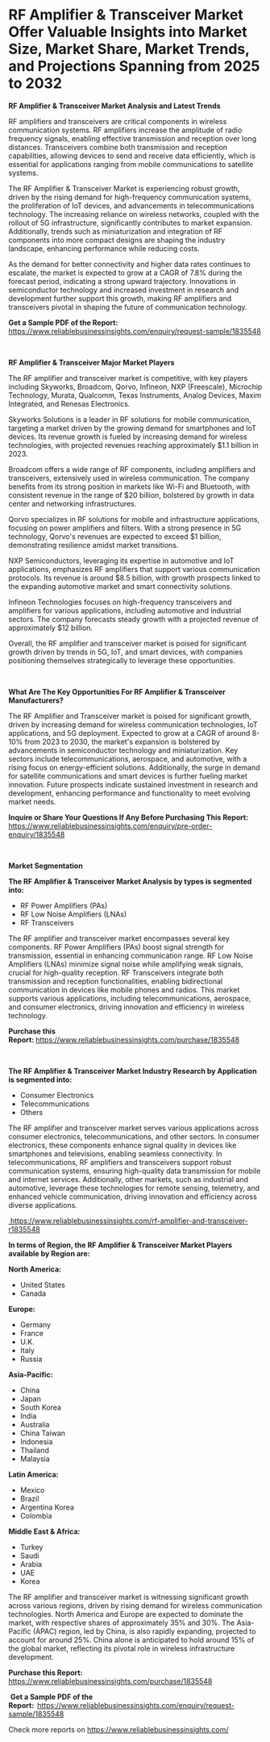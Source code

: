 <p><h1>RF Amplifier & Transceiver Market Offer Valuable Insights into Market Size, Market Share, Market Trends, and Projections Spanning from 2025 to 2032</h1></p><p><strong>RF Amplifier & Transceiver Market Analysis and Latest Trends</strong></p>
<p><p>RF amplifiers and transceivers are critical components in wireless communication systems. RF amplifiers increase the amplitude of radio frequency signals, enabling effective transmission and reception over long distances. Transceivers combine both transmission and reception capabilities, allowing devices to send and receive data efficiently, which is essential for applications ranging from mobile communications to satellite systems.</p><p>The RF Amplifier & Transceiver Market is experiencing robust growth, driven by the rising demand for high-frequency communication systems, the proliferation of IoT devices, and advancements in telecommunications technology. The increasing reliance on wireless networks, coupled with the rollout of 5G infrastructure, significantly contributes to market expansion. Additionally, trends such as miniaturization and integration of RF components into more compact designs are shaping the industry landscape, enhancing performance while reducing costs.</p><p>As the demand for better connectivity and higher data rates continues to escalate, the market is expected to grow at a CAGR of 7.8% during the forecast period, indicating a strong upward trajectory. Innovations in semiconductor technology and increased investment in research and development further support this growth, making RF amplifiers and transceivers pivotal in shaping the future of communication technology.</p></p>
<p><strong>Get a Sample PDF of the Report:&nbsp;</strong> <a href="https://www.reliablebusinessinsights.com/enquiry/request-sample/1835548?utm_campaign=3278&utm_medium=2&utm_source=Github&utm_content=ia&utm_term=26032025&utm_id=rf-amplifier-transceiver">https://www.reliablebusinessinsights.com/enquiry/request-sample/1835548</a></p>
<p>&nbsp;</p>
<p><strong>RF Amplifier & Transceiver Major Market Players</strong></p>
<p><p>The RF amplifier and transceiver market is competitive, with key players including Skyworks, Broadcom, Qorvo, Infineon, NXP (Freescale), Microchip Technology, Murata, Qualcomm, Texas Instruments, Analog Devices, Maxim Integrated, and Renesas Electronics.</p><p>Skyworks Solutions is a leader in RF solutions for mobile communication, targeting a market driven by the growing demand for smartphones and IoT devices. Its revenue growth is fueled by increasing demand for wireless technologies, with projected revenues reaching approximately $1.1 billion in 2023.</p><p>Broadcom offers a wide range of RF components, including amplifiers and transceivers, extensively used in wireless communication. The company benefits from its strong position in markets like Wi-Fi and Bluetooth, with consistent revenue in the range of $20 billion, bolstered by growth in data center and networking infrastructures.</p><p>Qorvo specializes in RF solutions for mobile and infrastructure applications, focusing on power amplifiers and filters. With a strong presence in 5G technology, Qorvo's revenues are expected to exceed $1 billion, demonstrating resilience amidst market transitions.</p><p>NXP Semiconductors, leveraging its expertise in automotive and IoT applications, emphasizes RF amplifiers that support various communication protocols. Its revenue is around $8.5 billion, with growth prospects linked to the expanding automotive market and smart connectivity solutions.</p><p>Infineon Technologies focuses on high-frequency transceivers and amplifiers for various applications, including automotive and industrial sectors. The company forecasts steady growth with a projected revenue of approximately $12 billion.</p><p>Overall, the RF amplifier and transceiver market is poised for significant growth driven by trends in 5G, IoT, and smart devices, with companies positioning themselves strategically to leverage these opportunities.</p></p>
<p>&nbsp;</p>
<p><strong>What Are The Key Opportunities For RF Amplifier & Transceiver Manufacturers?</strong></p>
<p><p>The RF Amplifier and Transceiver market is poised for significant growth, driven by increasing demand for wireless communication technologies, IoT applications, and 5G deployment. Expected to grow at a CAGR of around 8-10% from 2023 to 2030, the market's expansion is bolstered by advancements in semiconductor technology and miniaturization. Key sectors include telecommunications, aerospace, and automotive, with a rising focus on energy-efficient solutions. Additionally, the surge in demand for satellite communications and smart devices is further fueling market innovation. Future prospects indicate sustained investment in research and development, enhancing performance and functionality to meet evolving market needs.</p></p>
<p><strong>Inquire or Share Your Questions If Any Before Purchasing This Report:</strong> <a href="https://www.reliablebusinessinsights.com/enquiry/pre-order-enquiry/1835548?utm_campaign=3278&utm_medium=2&utm_source=Github&utm_content=ia&utm_term=26032025&utm_id=rf-amplifier-transceiver">https://www.reliablebusinessinsights.com/enquiry/pre-order-enquiry/1835548</a></p>
<p>&nbsp;</p>
<p><strong>Market Segmentation</strong></p>
<p><strong>The RF Amplifier & Transceiver Market Analysis by types is segmented into:</strong></p>
<p><ul><li>RF Power Amplifiers (PAs)</li><li>RF Low Noise Amplifiers (LNAs)</li><li>RF Transceivers</li></ul></p>
<p><p>The RF amplifier and transceiver market encompasses several key components. RF Power Amplifiers (PAs) boost signal strength for transmission, essential in enhancing communication range. RF Low Noise Amplifiers (LNAs) minimize signal noise while amplifying weak signals, crucial for high-quality reception. RF Transceivers integrate both transmission and reception functionalities, enabling bidirectional communication in devices like mobile phones and radios. This market supports various applications, including telecommunications, aerospace, and consumer electronics, driving innovation and efficiency in wireless technology.</p></p>
<p><strong>Purchase this Report:&nbsp;</strong><a href="https://www.reliablebusinessinsights.com/purchase/1835548?utm_campaign=3278&utm_medium=2&utm_source=Github&utm_content=ia&utm_term=26032025&utm_id=rf-amplifier-transceiver">https://www.reliablebusinessinsights.com/purchase/1835548</a></p>
<p>&nbsp;</p>
<p><strong>The RF Amplifier & Transceiver Market Industry Research by Application is segmented into:</strong></p>
<p><ul><li>Consumer Electronics</li><li>Telecommunications</li><li>Others</li></ul></p>
<p><p>The RF amplifier and transceiver market serves various applications across consumer electronics, telecommunications, and other sectors. In consumer electronics, these components enhance signal quality in devices like smartphones and televisions, enabling seamless connectivity. In telecommunications, RF amplifiers and transceivers support robust communication systems, ensuring high-quality data transmission for mobile and internet services. Additionally, other markets, such as industrial and automotive, leverage these technologies for remote sensing, telemetry, and enhanced vehicle communication, driving innovation and efficiency across diverse applications.</p></p>
<p><a href="https://www.reliablebusinessinsights.com/rf-amplifier-and-transceiver-r1835548?utm_campaign=3278&utm_medium=2&utm_source=Github&utm_content=ia&utm_term=26032025&utm_id=rf-amplifier-transceiver">&nbsp;https://www.reliablebusinessinsights.com/rf-amplifier-and-transceiver-r1835548</a></p>
<p><strong>In terms of Region, the RF Amplifier & Transceiver Market Players available by Region are:</strong></p>
<p>
    <p> <strong> North America: </strong>
        <ul>
            <li>United States</li>
            <li>Canada</li>
        </ul>
        </p> 
    <p> <strong> Europe: </strong>
        <ul>
            <li>Germany</li>
            <li>France</li>
            <li>U.K.</li>
            <li>Italy</li>
            <li>Russia</li>
        </ul>
        </p> 
    <p> <strong> Asia-Pacific: </strong>
        <ul>
            <li>China</li>
            <li>Japan</li>
            <li>South Korea</li>
            <li>India</li>
            <li>Australia</li>
            <li>China Taiwan</li>
            <li>Indonesia</li>
            <li>Thailand</li>
            <li>Malaysia</li>
        </ul>
        </p> 
    <p> <strong> Latin America: </strong>
        <ul>
            <li>Mexico</li>
            <li>Brazil</li>
            <li>Argentina Korea</li>
            <li>Colombia</li>
        </ul>
        </p> 
    <p> <strong> Middle East & Africa: </strong>
        <ul>
            <li>Turkey</li>
            <li>Saudi</li>
            <li>Arabia</li>
            <li>UAE</li>
            <li>Korea</li>
        </ul>
    </p>
    </p>
<p><p>The RF amplifier and transceiver market is witnessing significant growth across various regions, driven by rising demand for wireless communication technologies. North America and Europe are expected to dominate the market, with respective shares of approximately 35% and 30%. The Asia-Pacific (APAC) region, led by China, is also rapidly expanding, projected to account for around 25%. China alone is anticipated to hold around 15% of the global market, reflecting its pivotal role in wireless infrastructure development.</p></p>
<p><strong>Purchase this Report: </strong><a href="https://www.reliablebusinessinsights.com/purchase/1835548?utm_campaign=3278&utm_medium=2&utm_source=Github&utm_content=ia&utm_term=26032025&utm_id=rf-amplifier-transceiver">https://www.reliablebusinessinsights.com/purchase/1835548</a></p>
<p>&nbsp;<strong>Get a Sample PDF of the Report:&nbsp;&nbsp;</strong><a href="https://www.reliablebusinessinsights.com/enquiry/request-sample/1835548?utm_campaign=3278&utm_medium=2&utm_source=Github&utm_content=ia&utm_term=26032025&utm_id=rf-amplifier-transceiver">https://www.reliablebusinessinsights.com/enquiry/request-sample/1835548</a></p>
<p><strong></strong></p>
<p>Check more reports on <a href="https://www.reliablebusinessinsights.com/?utm_campaign=3278&utm_medium=2&utm_source=Github&utm_content=ia&utm_term=26032025&utm_id=rf-amplifier-transceiver">https://www.reliablebusinessinsights.com/</a></p>